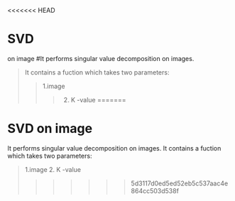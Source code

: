 <<<<<<< HEAD
# SVD
 on image
#It performs singular value decomposition on images.
> It contains a fuction which takes two parameters:
>>1.image
>>>2. K -value
=======
# SVD on image
It performs singular value decomposition on images.
It contains a fuction which takes two parameters:
>1.image
>2. K -value
>>>>>>> 5d3117d0ed5ed52eb5c537aac4e864cc503d538f
